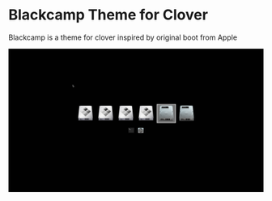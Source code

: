 # Blackcamp Theme for Clover

Blackcamp is a theme for clover inspired by original boot from Apple



![alt tag](https://raw.githubusercontent.com/solidusnake/blackcamp-theme/master/screenshot.png)
